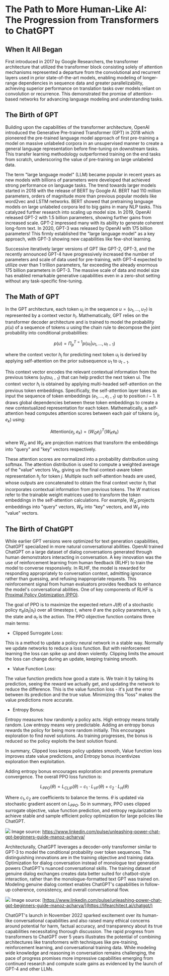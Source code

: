 # The Path to More Human-Like AI: The Progression from Transformers to ChatGPT 

## When It All Began
First introduced in 2017 by Google Researchers, the transformer architecture that utilized the transformer block consisting solely of attention mechanisms represented a departure from the convolutional and recurrent layers used in prior state-of-the-art models, 
enabling modeling of longer-range dependencies in sequence data and greater parallelizability, achieving superior performance on translation tasks over models reliant on convolution or recurrence. 
This demonstrated the promise of attention-based networks for advancing language modeling and understanding tasks.

## The Birth of GPT
Building upon the capabilities of the transformer architecture, OpenAI introduced the Generative Pre-trained Transformer (GPT) in 2018 which pioneered the pre-trained language model approach of first pre-training a model on massive unlabeled corpora in an unsupervised manner to create a general language representation before fine-tuning on downstream tasks. 
This transfer learning methodology outperformed training on the end tasks from scratch, underscoring the value of pre-training on large unlabeled data. 

The term "large language model" (LLM) became popular in recent years as new models with billions of parameters were developed that achieved strong performance on language tasks. The trend towards larger models started in 2018 with the release of BERT by Google AI. BERT had 110 million parameters, orders of magnitude more than previous popular models like word2vec and LSTM networks. BERT showed that pretraining language models on large unlabeled corpora led to big gains in many NLP tasks. This catalyzed further research into scaling up model size. In 2019, OpenAI released GPT-2 with 1.5 billion parameters, showing further gains from increased scale. GPT-2 impressed many with its ability to generate coherent long-form text. In 2020, GPT-3 was released by OpenAI with 175 billion parameters! This firmly established the "large language model" as a key approach, with GPT-3 showing new capabilities like few-shot learning.

Successive iteratively larger versions of GPT like GPT-2, GPT-3, and the recently announced GPT-4 have progressively increased the number of parameters and scale of data used for pre-training, with GPT-4 expected to utilize over than 1 trillion parameters, far exceeding the already enormous 175 billion parameters in GPT-3. The massive scale of data and model size has enabled remarkable generative capabilities even in a zero-shot setting without any task-specific fine-tuning.

## The Math of GPT
In the GPT architecture, each token $u_i$ in the sequence $u = (u_1, ..., u_T)$ is represented by a context vector $h_i$.  Mathematically, GPT relies on the transformer decoder architecture and is trained to model the probability $p(u)$ of a sequence of tokens $u$ using the chain rule to decompose the joint probability into conditional probabilities:

$$p(u) = Π_p^{T=1} p(u_t | u_1, ..., u_{t-1})$$ 

where the context vector $h_i$ for predicting next token $u_i$ is derived by applying self-attention on the prior subsequence $u_1$ to $u_{t-1}$.

This context vector encodes the relevant contextual information from the previous tokens $(u_1 to u_{i-1})$ that can help predict the next token ui.
The context vector $h_i$ is obtained by applying multi-headed self-attention on the previous token embeddings. Specifically, the self-attention layer takes as input the sequence of token embeddings $(e_1, ..., e_{i-1})$ up to position $i-1$. It draws global dependencies between these token embeddings to create a new contextualized representation for each token.
Mathematically, a self-attention head computes attention scores between each pair of tokens $(e_j, e_k)$ using:

$$\text{Attention}(e_j, e_k) = (W_Qe_j)^T(W_Ke_k)$$

where $W_Q$ and $W_K$ are projection matrices that transform the embeddings into "query" and "key" vectors respectively.

These attention scores are normalized into a probability distribution using softmax. The attention distribution is used to compute a weighted average of the "value" vectors $Ve_k$, giving us the final context-aware token representation $h_j$ for token $j$.
Multiple such self-attention heads are used, whose outputs are concatenated to obtain the final context vector $h_i$ that incorporates contextual information from previous tokens.
The $W$ matrices refer to the trainable weight matrices used to transform the token embeddings in the self-attention calculations. For example, $W_Q$ projects embeddings into "query" vectors, $W_K$ into "key" vectors, and $W_V$ into "value" vectors. 

## The Birth of ChatGPT
While earlier GPT versions were optimized for text generation capabilities, ChatGPT specialized in more natural conversational abilities. OpenAI trained ChatGPT on a large dataset of dialog conversations generated through human demonstrators interacting in conversation. A key innovation was the use of reinforcement learning from human feedback (RLHF) to train the model to converse responsively. 
In RLHF, the model is rewarded for responding appropriately to conversation context, admitting ignorance rather than guessing, and refusing inappropriate requests. This reinforcement signal from human evaluators provides feedback to enhance the model's conversational abilities. One of key components of RLHF is [Proximal Policy Optimization (PPO)](https://arxiv.org/pdf/1707.06347.pdf).

The goal of PPO is to maximize the expected return $J(\theta)$ of a stochastic policy $\pi_\theta(a_t|s_t)$ over all timesteps $t$, where $\theta$ are the policy parameters, $s_t$ is the state and $a_t$ is the action.
The PPO objective function contains three main terms:

- Clipped Surrogate Loss: 

This is a method to update a policy neural network in a stable way. Normally we update networks to reduce a loss function. But with reinforcement learning the loss can spike up and down violently. Clipping limits the amount the loss can change during an update, keeping training smooth.

- Value Function Loss: 

The value function predicts how good a state is. We train it by taking its prediction, seeing the reward we actually get, and updating the network to reduce the difference. This is the value function loss - it's just the error between its prediction and the true value. Minimizing this "loss" makes the value predictions more accurate.

- Entropy Bonus: 

Entropy measures how randomly a policy acts. High entropy means totally random. Low entropy means very predictable. Adding an entropy bonus rewards the policy for being more random initially. This encourages exploration to find novel solutions. As training progresses, the bonus is reduced so the policy exploits the best solution found.

In summary, Clipped loss keeps policy updates smooth, Value function loss improves state value predictions, and Entropy bonus incentivizes exploration then exploitation.

Adding entropy bonus encourages exploration and prevents premature convergence.
The overall PPO loss function is:

$$L_{PPO}(\theta) = L_{CLIP}(\theta) - c_1 \cdot L_{VF}(\theta) + c_2 \cdot L_H(\theta)$$

Where $c_1, c_2$ are coefficients to balance the terms. $\theta$ is updated via stochastic gradient ascent on $L_{PPO}$.
So in summary, PPO uses clipped surrogate objective, value function prediction, and entropy regularization to achieve stable and sample efficient policy optimization for large policies like ChatGPT. 

![](/images/chatgpt_process.png)
Image source: https://www.linkedin.com/pulse/unleashing-power-chat-gpt-beginners-guide-manoz-acharya/


Architecturally, ChatGPT leverages a decoder-only transformer similar to GPT-3 to model the conditional probability over token sequences. The distinguishing innovations are in the training objective and training data. Optimization for dialog conversation instead of monologue text generation powers ChatGPT's nuanced conversational skills.
The training dataset of genuine dialog exchanges creates data better suited for chatbot-style interaction, rather than the monologue-formatted text GPT was trained on. Modeling genuine dialog context enables ChatGPT's capabilities in follow-up coherence, consistency, and overall conversational flow. 

![](/images/2022-Alan-D-Thompson-ChatGPT-Sparrow-Rev-0d.png)
Image source: [https://www.linkedin.com/pulse/unleashing-power-chat-gpt-beginners-guide-manoz-acharya/](https://lifearchitect.ai/chatgpt/)

ChatGPT's launch in November 2022 sparked excitement over its human-like conversational capabilities and also raised many ethical concerns around potential for harm, factual accuracy, and transparency about its true capabilities necessitating thorough discussion.
The rapid progress from transformers to ChatGPT over 5 years illustrates the potential of combining architectures like transformers with techniques like pre-training, reinforcement learning, and conversational training data. While modeling wide knowledge and reasoning in conversation remains challenging, the pace of progress promises more impressive capabilities emerging from continued research and compute scale gains as evidenced by the launch of GPT-4 and other LLMs.
